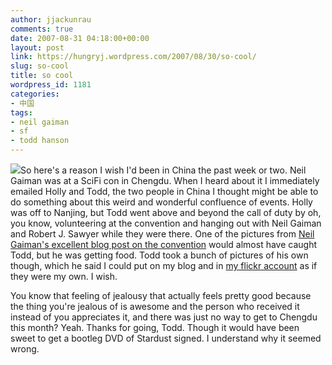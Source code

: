 ```yaml
---
author: jjackunrau
comments: true
date: 2007-08-31 04:18:00+00:00
layout: post
link: https://hungryj.wordpress.com/2007/08/30/so-cool/
slug: so-cool
title: so cool
wordpress_id: 1181
categories:
- 中国
tags:
- neil gaiman
- sf
- todd hanson
---
```


[![](http://farm2.static.flickr.com/1248/1282372814_4c632a4a98.jpg?v=0)](http://farm2.static.flickr.com/1248/1282372814_4c632a4a98.jpg?v=0)So here's a reason I wish I'd been in China the past week or two.  Neil Gaiman was at a SciFi con in Chengdu.  When I heard about it I immediately emailed Holly and Todd, the two people in China I thought might be able to do something about this weird and wonderful confluence of events.  Holly was off to Nanjing, but Todd went above and beyond the call of duty by oh, you know, volunteering at the convention and hanging out with Neil Gaiman and Robert J. Sawyer while they were there.  One of the pictures from [Neil Gaiman's excellent blog post on the convention](http://www.neilgaiman.com/journal/2007/08/long-post-im-afraid.html) would almost have caught Todd, but he was getting food.  Todd took a bunch of pictures of his own though, which he said I could put on my blog and in [my flickr account](http://flickr.com/photos/hungry_j) as if they were my own.  I wish.  
  
You know that feeling of jealousy that actually feels pretty good because the thing you're jealous of is awesome and the person who received it instead of you appreciates it, and there was just no way to get to Chengdu this month?  Yeah.  Thanks for going, Todd.  Though it would have been sweet to get a bootleg DVD of Stardust signed.  I understand why it seemed wrong.
